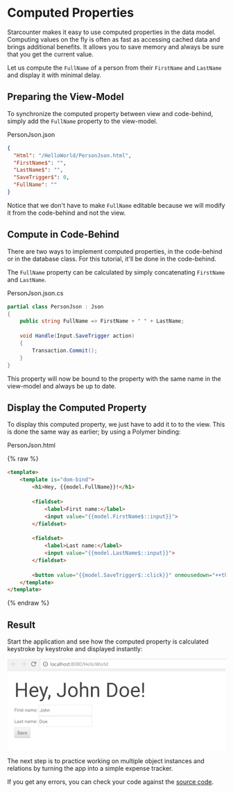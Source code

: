 # Computed Properties

Starcounter makes it easy to use computed properties in the data model. Computing values on the fly is often as fast as accessing cached data and brings additional benefits. It allows you to save memory and always be sure that you get the current value.

Let us compute the `FullName` of a person from their `FirstName` and `LastName` and display it with minimal delay.

## Preparing the View-Model

To synchronize the computed property between view and code-behind, simply add the `FullName` property to the view-model.

<div class="code-name">PersonJson.json</a></div>

```json
{
  "Html": "/HelloWorld/PersonJson.html",
  "FirstName$": "",
  "LastName$": "",
  "SaveTrigger$": 0,
  "FullName": ""
}
```

Notice that we don't have to make `FullName` editable because we will modify it from the code-behind and not the view.

## Compute in Code-Behind

There are two ways to implement computed properties, in the code-behind or in the database class. For this tutorial, it'll be done in the code-behind.

The `FullName` property can be calculated by simply concatenating `FirstName` and `LastName`.

<div class="code-name">PersonJson.json.cs</div>

```cs
partial class PersonJson : Json
{
    public string FullName => FirstName + " " + LastName;

    void Handle(Input.SaveTrigger action)
    {
        Transaction.Commit();
    }
}
```

This property will now be bound to the property with the same name in the view-model and always be up to date.

## Display the Computed Property

To display this computed property, we just have to add it to to the view. This is done the same way as earlier; by using a Polymer binding:

<div class="code-name">PersonJson.html</div>

{% raw %}
```html
<template>
    <template is="dom-bind">
        <h1>Hey, {{model.FullName}}!</h1>

        <fieldset>
            <label>First name:</label>
            <input value="{{model.FirstName$::input}}">
        </fieldset>

        <fieldset>
            <label>Last name:</label>
            <input value="{{model.LastName$::input}}">
        </fieldset>

        <button value="{{model.SaveTrigger$::click}}" onmousedown="++this.value">Save</button>
    </template>
</template>
```
{% endraw %}

## Result

Start the application and see how the computed property is calculated keystroke by keystroke and displayed instantly:

![part 4 gif](/assets/part4resized.gif)

The next step is to practice working on multiple object instances and relations by turning the app into a simple expense tracker.

If you get any errors, you can check your code against the [source code](https://github.com/StarcounterApps/HelloWorld/commit/3f3bf799371b3df1be058a40aa2f88f85f1343d6).
